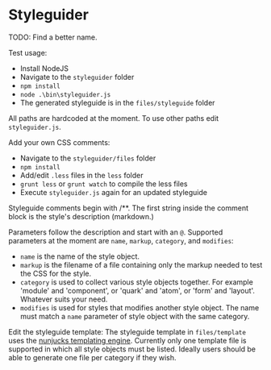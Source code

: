 Styleguider
===========

TODO: Find a better name.

Test usage:
* Install NodeJS
* Navigate to the `styleguider` folder
* `npm install`
* `node .\bin\styleguider.js`
* The generated styleguide is in the `files/styleguide` folder

All paths are hardcoded at the moment. To use other paths edit `styleguider.js`.

Add your own CSS comments:
* Navigate to the `styleguider/files` folder
* `npm install`
* Add/edit `.less` files in the `less` folder
* `grunt less` or `grunt watch` to compile the less files
* Execute `styleguider.js` again for an updated styleguide

Styleguide comments begin with /**. The first string inside the comment block is
the style's description (markdown.)

Parameters follow the description and start with an `@`. Supported parameters at
the moment are `name`, `markup`, `category`, and `modifies`:
* `name` is the name of the style object.
* `markup` is the filename of a file containing only the markup needed to test
  the CSS for the style.
* `category` is used to collect various style objects together. For example
  'module' and 'component', or 'quark' and 'atom', or 'form' and 'layout'.
  Whatever suits your need.
* `modifies` is used for styles that modifies another style object. The name
  must match a `name` parameter of style object with the same category.

Edit the styleguide template:
The styleguide template in `files/template` uses the
[nunjucks templating engine](https://github.com/mozilla/nunjucks). Currently
only one template file is supported in which all style objects must be listed.
Ideally users should be able to generate one file per category if they wish.